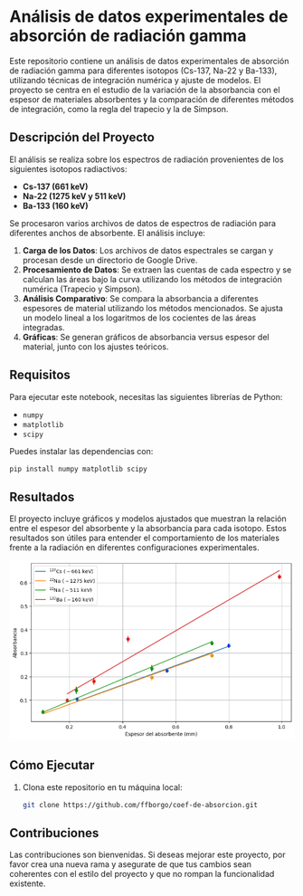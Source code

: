 # Análisis de datos experimentales de absorción de radiación gamma

Este repositorio contiene un análisis de datos experimentales de absorción de radiación gamma para diferentes isotopos (Cs-137, Na-22 y Ba-133), utilizando técnicas de integración numérica y ajuste de modelos. El proyecto se centra en el estudio de la variación de la absorbancia con el espesor de materiales absorbentes y la comparación de diferentes métodos de integración, como la regla del trapecio y la de Simpson.

## Descripción del Proyecto

El análisis se realiza sobre los espectros de radiación provenientes de los siguientes isotopos radiactivos:

- **Cs-137 (661 keV)**  
- **Na-22 (1275 keV y 511 keV)**  
- **Ba-133 (160 keV)**

Se procesaron varios archivos de datos de espectros de radiación para diferentes anchos de absorbente. El análisis incluye:

1. **Carga de los Datos**: Los archivos de datos espectrales se cargan y procesan desde un directorio de Google Drive.
2. **Procesamiento de Datos**: Se extraen las cuentas de cada espectro y se calculan las áreas bajo la curva utilizando los métodos de integración numérica (Trapecio y Simpson).
3. **Análisis Comparativo**: Se compara la absorbancia a diferentes espesores de material utilizando los métodos mencionados. Se ajusta un modelo lineal a los logaritmos de los cocientes de las áreas integradas.
4. **Gráficas**: Se generan gráficos de absorbancia versus espesor del material, junto con los ajustes teóricos.

## Requisitos

Para ejecutar este notebook, necesitas las siguientes librerías de Python:

- `numpy`
- `matplotlib`
- `scipy`

Puedes instalar las dependencias con:

```bash
pip install numpy matplotlib scipy
```
## Resultados

El proyecto incluye gráficos y modelos ajustados que muestran la relación entre el espesor del absorbente y la absorbancia para cada isotopo. Estos resultados son útiles para entender el comportamiento de los materiales frente a la radiación en diferentes configuraciones experimentales.

![Gráfico final|500](https://github.com/ffborgo/coef-de-absorcion/blob/main/grafico.png)

## Cómo Ejecutar

1. Clona este repositorio en tu máquina local:
   ```bash
   git clone https://github.com/ffborgo/coef-de-absorcion.git
   ```

## Contribuciones

Las contribuciones son bienvenidas. Si deseas mejorar este proyecto, por favor crea una nueva rama y asegurate de que tus cambios sean coherentes con el estilo del proyecto y que no rompan la funcionalidad existente.
